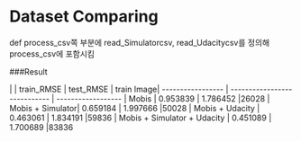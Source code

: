 Dataset Comparing
===================

 def process_csv쪽 부분에 read_Simulatorcsv, read_Udacitycsv를 정의해 process_csv에 포함시킴

###Result

|                  | train_RMSE                   | test_RMSE              | train Image|
 ----------------- | ---------------------------- | ------------------
| Mobis            | 0.953839                     | 1.786452               |26028
| Mobis + Simulator| 0.659184                     | 1.997666               |50028
| Mobis + Udacity  | 0.463061                     | 1.834191               |59836
| Mobis + Simulator + Udacity | 0.451089          | 1.700689               |83836

